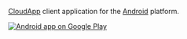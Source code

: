 [CloudApp](http://getcloudapp.com/) client application for the [Android](http://www.android.com/) platform.

<a href="http://play.google.com/store/apps/details?id=be.ellefant.cloudr">
  <img alt="Android app on Google Play" src="http://developer.android.com/images/brand/en_generic_rgb_wo_45.png" />
</a>